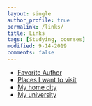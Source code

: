 ```yaml
---
layout: single
author_profile: true
permalink: /links/
title: Links
tags: [Studying, courses]
modified: 9-14-2019
comments: false
---
```



* [Favorite Author](http://myfavoritauthor.com)
* [Places I want to visit](http://iwanttovisit.com)
* [My home city](http://homecity.com)
* [My university](http://myuniversity.com)

